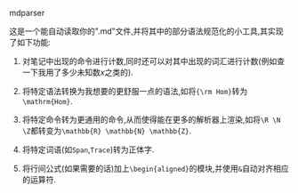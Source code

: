 m d p a r s e r 

这是一个能自动读取你的".md"文件,并将其中的部分语法规范化的小工具,其实现了如下功能:

1. 对笔记中出现的命令进行计数,同时还可以对其中出现的词汇进行计数(例如查一下我用了多少未知数$x$之类的).

2. 将特定语法转换为我想要的更舒服一点的语法,如将`{\rm Hom}`转为`\mathrm{Hom}`.

3. 将特定命令转为更通用的命令,从而使得能在更多的解析器上渲染,如将`\R \N \Z`都转变为`\mathbb{R} \mathbb{N} \mathbb{Z}`.

4. 将特定词语(如`Span`,`Trace`)转为正体字.

5. 将行间公式(如果需要的话)加上`\begin{aligned}`的模块,并使用`&`自动对齐相应的运算符.
